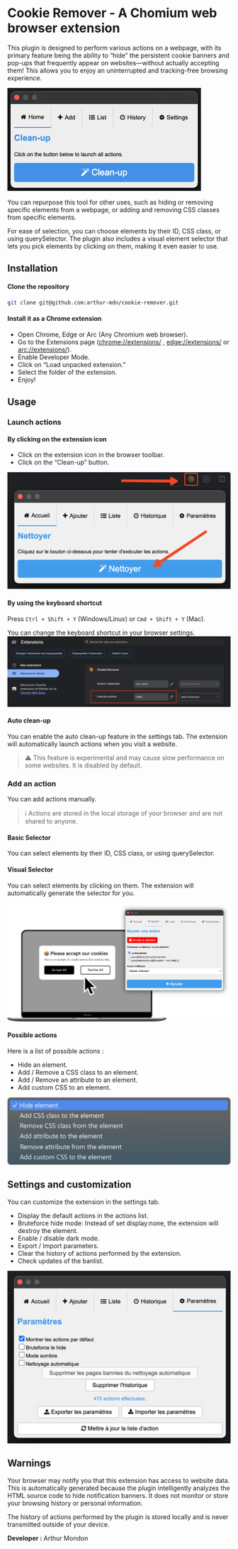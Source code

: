 # Cookie Remover - A Chomium web browser extension

This plugin is designed to perform various actions on a webpage, with its primary feature being the ability to “hide” the persistent cookie banners and pop-ups that frequently appear on websites—without actually accepting them! This allows you to enjoy an uninterrupted and tracking-free browsing experience.

![Cookie Remover Home Page](https://raw.githubusercontent.com/arthur-mdn/cookie-remover/main/illustrations/homepage.png)


You can repurpose this tool for other uses, such as hiding or removing specific elements from a webpage, or adding and removing CSS classes from specific elements.

For ease of selection, you can choose elements by their ID, CSS class, or using querySelector. The plugin also includes a visual element selector that lets you pick elements by clicking on them, making it even easier to use.

## Installation

#### Clone the repository
```bash
git clone git@github.com:arthur-mdn/cookie-remover.git
```
#### Install it as a Chrome extension
- Open Chrome, Edge or Arc (Any Chromium web browser).
- Go to the Extensions page ([chrome://extensions/](chrome://extensions/) , [edge://extensions/](edge://extensions/) or [arc://extensions/](arc://extensions/)). 
- Enable Developer Mode.
- Click on “Load unpacked extension.”
- Select the folder of the extension.
- Enjoy!

## Usage

### Launch actions

#### By clicking on the extension icon
- Click on the extension icon in the browser toolbar.
- Click on the “Clean-up” button.

![Launch actions](https://raw.githubusercontent.com/arthur-mdn/cookie-remover/main/illustrations/launch_actions.png)

#### By using the keyboard shortcut
Press `Ctrl + Shift + Y` (Windows/Linux) or `Cmd + Shift + Y` (Mac).

You can change the keyboard shortcut in your browser settings.
![Launch actions via keyboard shortcut](https://raw.githubusercontent.com/arthur-mdn/cookie-remover/main/illustrations/launch_via_shortcut.png)

#### Auto clean-up
You can enable the auto clean-up feature in the settings tab. The extension will automatically launch actions when you visit a website.
> ⚠️ This feature is experimental and may cause slow performance on some websites. It is disabled by default.

### Add an action
You can add actions manually.
> ℹ️ Actions are stored in the local storage of your browser and are not shared to anyone.

#### Basic Selector
You can select elements by their ID, CSS class, or using querySelector.

#### Visual Selector
You can select elements by clicking on them. The extension will automatically generate the selector for you.

![Visual selector](https://raw.githubusercontent.com/arthur-mdn/cookie-remover/main/illustrations/visual-selector.png)

#### Possible actions
Here is a list of possible actions :

- Hide an element.
- Add / Remove a CSS class to an element.
- Add / Remove an attribute to an element.
- Add custom CSS to an element.

![Available actions](https://raw.githubusercontent.com/arthur-mdn/cookie-remover/main/illustrations/available_actions.png)

## Settings and customization
You can customize the extension in the settings tab.
- Display the default actions in the actions list.
- Bruteforce hide mode: Instead of set display:none, the extension will destroy the element.
- Enable / disable dark mode.
- Export / Import parameters.
- Clear the history of actions performed by the extension.
- Check updates of the banlist.

![Settings](https://raw.githubusercontent.com/arthur-mdn/cookie-remover/main/illustrations/settings.png)

## Warnings

Your browser may notify you that this extension has access to website data. This is automatically generated because the plugin intelligently analyzes the HTML source code to hide notification banners. It does not monitor or store your browsing history or personal information.

The history of actions performed by the plugin is stored locally and is never transmitted outside of your device.

**Developer :** Arthur Mondon
